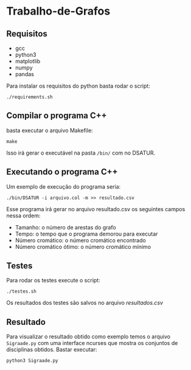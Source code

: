 # Trabalho-de-Grafos

## Requisitos
- gcc
- python3
- matplotlib
- numpy
- pandas

Para instalar os requisitos do python basta rodar o script:

`./requirements.sh`

## Compilar o programa C++
 basta executar o arquivo Makefile:

`make`

Isso irá gerar o executável na pasta `/bin/` com no DSATUR.

## Executando o programa C++
 
Um exemplo de execução do programa seria:

`./bin/DSATUR -i arquivo.col -m >> resultado.csv`

Esse programa irá gerar no arquivo resultado.csv os seguintes campos nessa ordem:
- Tamanho: o número de arestas do grafo
- Tempo: o tempo que o programa demorou para executar
- Número cromático: o número cromático encontrado
- Número cromático ótimo: o número cromático mínimo

## Testes

Para rodar os testes execute o script:

`./testes.sh`

Os resultados dos testes são salvos no arquivo _resultados.csv_

## Resultado

Para visualizar o resultado obtido como exemplo temos o arquivo `Sigraade.py` com uma interface ncurses que mostra os conjuntos de disciplinas obtidos.
Bastar executar:

`python3 Sigraade.py`
